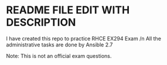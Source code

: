 # README FILE EDIT WITH DESCRIPTION

I have created this repo to practice RHCE EX294 Exam /n
All the administrative tasks are done by Ansible 2.7

Note:
This is not an official exam questions.
